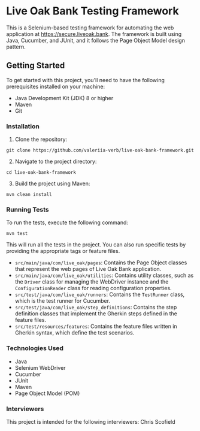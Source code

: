 # Live Oak Bank Testing Framework

This is a Selenium-based testing framework for automating the web application at https://secure.liveoak.bank. The framework is built using Java, Cucumber, and JUnit, and it follows the Page Object Model design pattern.

## Getting Started

To get started with this project, you'll need to have the following prerequisites installed on your machine:

- Java Development Kit (JDK) 8 or higher
- Maven
- Git

### Installation

1. Clone the repository:

```
git clone https://github.com/valeriia-verb/live-oak-bank-framework.git
```

2. Navigate to the project directory:

```
cd live-oak-bank-framework
```

3. Build the project using Maven:

```
mvn clean install
```

### Running Tests

To run the tests, execute the following command:

```
mvn test
```

This will run all the tests in the project. You can also run specific tests by providing the appropriate tags or feature files.




- `src/main/java/com/live_oak/pages`: Contains the Page Object classes that represent the web pages of Live Oak Bank application.
- `src/main/java/com/live_oak/utilities`: Contains utility classes, such as the `Driver` class for managing the WebDriver instance and the `ConfigurationReader` class for reading configuration properties.
- `src/test/java/com/live_oak/runners`: Contains the `TestRunner` class, which is the test runner for Cucumber.
- `src/test/java/com/live_oak/step_definitions`: Contains the step definition classes that implement the Gherkin steps defined in the feature files.
- `src/test/resources/features`: Contains the feature files written in Gherkin syntax, which define the test scenarios.

### Technologies Used

- Java
- Selenium WebDriver
- Cucumber
- JUnit
- Maven
- Page Object Model (POM)

### Interviewers

This project is intended for the following interviewers:
Chris Scofield
